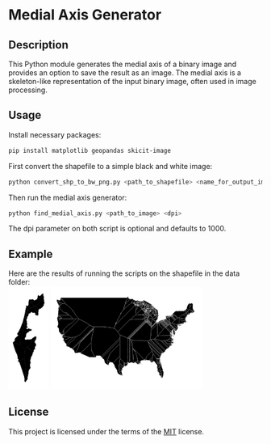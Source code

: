 # Medial Axis Generator

## Description

This Python module generates the medial axis of a binary image and provides an option to save the result as an image. The medial axis is a skeleton-like representation of the input binary image, often used in image processing.

## Usage
Install necessary packages:
```bash
pip install matplotlib geopandas skicit-image
```

First convert the shapefile to a simple black and white image:
```bash
python convert_shp_to_bw_png.py <path_to_shapefile> <name_for_output_image> <dpi>
```

Then run the medial axis generator:
```bash
python find_medial_axis.py <path_to_image> <dpi>
```

The dpi parameter on both script is optional and defaults to 1000.

## Example
Here are the results of running the scripts on the shapefile in the data folder:   
<img src="./medial_axis_israel.png" width="80">
<img src="./medial_axis_usa.png" width="300">

## License
This project is licensed under the terms of the [MIT](https://choosealicense.com/licenses/mit/) license.

